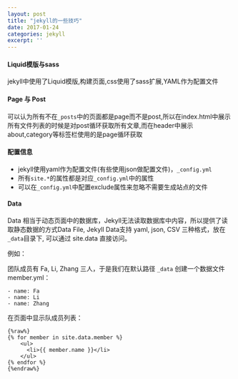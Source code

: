 ```yaml
---
layout: post
title: "jekyll的一些技巧"
date: 2017-01-24
categories: jekyll
excerpt: '' 
---
```


#### Liquid模版与sass
jekyll中使用了Liquid模版,构建页面,css使用了sass扩展,YAML作为配置文件 

#### Page 与 Post
可以认为所有不在`_posts`中的页面都是page而不是post,所以在index.html中展示所有文件列表的时候是对post循环获取所有文章,而在header中展示about,category等标签栏使用的是page循环获取

#### 配置信息
* jekyll使用yaml作为配置文件(有些使用json做配置文件)，`_config.yml`
* 所有`site.*`的属性都是对应`_config.yml`中的属性
* 可以在`_config.yml`中配置exclude属性来忽略不需要生成站点的文件

#### Data
Data 相当于动态页面中的数据库，Jekyll无法读取数据库中内容，所以提供了读取静态数据的方式Data File, Jekyll Data支持 yaml, json, CSV 三种格式，放在`_data`目录下, 可以通过 site.data 直接访问。

例如：

团队成员有 Fa, Li, Zhang 三人，于是我们在默认路径 `_data` 创建一个数据文件 member.yml：

```
- name: Fa
- name: Li
- name: Zhang
```
在页面中显示队成员列表：

```
{%raw%}
{% for member in site.data.member %}
    <ul>
      <li>{{ member.name }}</li>
    </ul>
{% endfor %}
{%endraw%}
```
